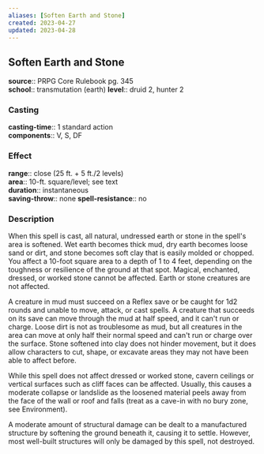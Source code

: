 ```yaml
---
aliases: [Soften Earth and Stone]
created: 2023-04-27
updated: 2023-04-28
---
```


## Soften Earth and Stone

**source**:: PRPG Core Rulebook pg. 345  
**school**:: transmutation (earth)
**level**:: druid 2, hunter 2

### Casting

**casting-time**:: 1 standard action  
**components**:: V, S, DF

### Effect

**range**:: close (25 ft. + 5 ft./2 levels)  
**area**:: 10-ft. square/level; see text  
**duration**:: instantaneous  
**saving-throw**:: none
**spell-resistance**:: no

### Description

When this spell is cast, all natural, undressed earth or stone in the spell's area is softened. Wet earth becomes thick mud, dry earth becomes loose sand or dirt, and stone becomes soft clay that is easily molded or chopped. You affect a 10-foot square area to a depth of 1 to 4 feet, depending on the toughness or resilience of the ground at that spot. Magical, enchanted, dressed, or worked stone cannot be affected. Earth or stone creatures are not affected.  
  
A creature in mud must succeed on a Reflex save or be caught for 1d2 rounds and unable to move, attack, or cast spells. A creature that succeeds on its save can move through the mud at half speed, and it can't run or charge. Loose dirt is not as troublesome as mud, but all creatures in the area can move at only half their normal speed and can't run or charge over the surface. Stone softened into clay does not hinder movement, but it does allow characters to cut, shape, or excavate areas they may not have been able to affect before.  
  
While this spell does not affect dressed or worked stone, cavern ceilings or vertical surfaces such as cliff faces can be affected. Usually, this causes a moderate collapse or landslide as the loosened material peels away from the face of the wall or roof and falls (treat as a cave-in with no bury zone, see Environment).  
  
A moderate amount of structural damage can be dealt to a manufactured structure by softening the ground beneath it, causing it to settle. However, most well-built structures will only be damaged by this spell, not destroyed.
